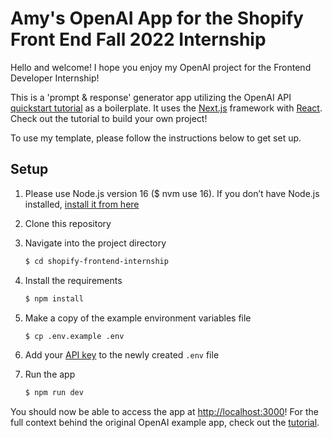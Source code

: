 # Amy's OpenAI App for the Shopify Front End Fall 2022 Internship

Hello and welcome! I hope you enjoy my OpenAI project for the Frontend Developer Internship!

This is a 'prompt & response' generator app utilizing the OpenAI API [quickstart tutorial](https://beta.openai.com/docs/quickstart) as a boilerplate. It uses the [Next.js](https://nextjs.org/) framework with [React](https://reactjs.org/). Check out the tutorial to build your own project! 

To use my template, please follow the instructions below to get set up.

## Setup

1. Please use Node.js version 16 ($ nvm use 16). If you don’t have Node.js installed, [install it from here](https://nodejs.org/en/)

2. Clone this repository

3. Navigate into the project directory

   ```bash
   $ cd shopify-frontend-internship
   ```

4. Install the requirements

   ```bash
   $ npm install
   ```

5. Make a copy of the example environment variables file

   ```bash
   $ cp .env.example .env
   ```

6. Add your [API key](https://beta.openai.com/account/api-keys) to the newly created `.env` file

7. Run the app

   ```bash
   $ npm run dev
   ```

You should now be able to access the app at [http://localhost:3000](http://localhost:3000)! For the full context behind the original OpenAI example app, check out the [tutorial](https://beta.openai.com/docs/quickstart).
